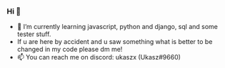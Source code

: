 ### Hi 👋
- 🌱 I’m currently learning javascript, python and django, sql and some tester stuff.
- If u are here by accident and u saw something what is better to be changed in my code please dm me! 
- 📫 You can reach me on discord: ukaszx (Ukasz#9660)
<!--
**lukaszs03/lukaszs03** is a ✨ _special_ ✨ repository because its `README.md` (this file) appears on your GitHub profile.

Here are some ideas to get you started:

- 🔭 I’m currently working on ...
- 🌱 I’m currently learning python
- 👯 I’m looking to collaborate on ...
- 🤔 I’m looking for help with ...
- 💬 Ask me about ...
- 📫 You can reach me on discord: Ukasz#9660
- 😄 Pronouns: ...
- ⚡ Fun fact: ...
-->
